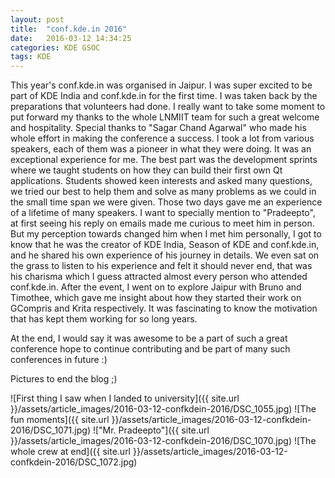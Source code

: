 ```yaml
---
layout: post
title:  "conf.kde.in 2016"
date:   2016-03-12 14:34:25
categories: KDE GSOC
tags: KDE
---
```


This year's conf.kde.in was organised in Jaipur. I was super excited to be part of KDE India and conf.kde.in for the first time. I was taken back by the preparations that volunteers had done. I really want to take some moment to put forward my thanks to the whole LNMIIT team for such a great welcome and hospitality. Special thanks to "Sagar Chand Agarwal" who made his whole effort in making the conference a success.
I took a lot from various speakers, each of them was a pioneer in what they were doing. It was an exceptional experience for me. The best part was the development sprints where we taught students on how they can build their first own Qt applications. Students showed keen interests and asked many questions, we tried our best to help them and solve as many problems as we could in the small time span we were given.
Those two days gave me an experience of a lifetime of many speakers. I want to specially mention to "Pradeepto", at first seeing his reply on emails made me curious to meet him in person. But my perception towards changed him when I met him personally, I got to know that he was the creator of KDE India, Season of KDE and conf.kde.in, and he shared his own experience of his journey in details. We even sat on the grass to listen to his experience and felt it should never end, that was
his charisma which I guess attracted almost every person who attended conf.kde.in.
After the event, I went on to explore Jaipur with Bruno and Timothee, which gave me insight about how they started their work on GCompris and Krita respectively. It was fascinating to know the motivation that has kept them working for so long years.

At the end, I would say it was awesome to be a part of such a great conference hope to continue contributing and be part of many such conferences in future :)

Pictures to end the blog ;)

![First thing I saw when I landed to university]({{ site.url }}/assets/article_images/2016-03-12-confkdein-2016/DSC_1055.jpg)
![The fun moments]({{ site.url }}/assets/article_images/2016-03-12-confkdein-2016/DSC_1071.jpg)
!["Mr. Pradeepto"]({{ site.url }}/assets/article_images/2016-03-12-confkdein-2016/DSC_1070.jpg)
![The whole crew at end]({{ site.url }}/assets/article_images/2016-03-12-confkdein-2016/DSC_1072.jpg)
